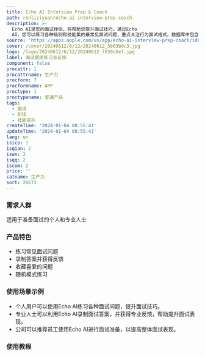 ```yaml
---
title: Echo AI Interview Prep & Coach
path: renliziyuan/echo-ai-interview-prep-coach
description: >-
  Echo AI是您的面试伴侣，将帮助您提升面试技巧。通过Echo
  AI，您可以练习各种级别和技能集的最常见面试问题，重点关注行为面试格式。数据库中包含超过50个问题，使用Echo的AI助手录制您的答案，将其转录为文本，并获得反馈和评分。您可以收藏最喜欢的问题，并使用随机模式练习列表中的随机问题。所有内容都会自动在iPhone或iPad上与iCloud同步。
source: 'https://apps.apple.com/us/app/echo-ai-interview-prep-coach/id6474445689'
cover: /cover/20240612/6/12/20240612_5863b0c3.jpg
logo: /logo/20240612/6/12/20240612_7559c6ef.jpg
label: 面试题库练习与反馈
component: false
procattr: 1
procattrname: 生产力
procform: 7
procformname: APP
proctype: 1
proctypename: 普通产品
tags:
  - 面试
  - 职场
  - 技能提升
createTime: '2024-01-04 08:55:41'
updateTime: '2024-01-04 08:55:41'
lang: en
isicp: 1
isqian: 2
iswx: 2
isqq: 2
iscom: 2
price: ''
catname: 生产力
sort: 26673
---
```




### 需求人群
适用于准备面试的个人和专业人士

### 产品特色
- 练习常见面试问题
- 录制答案并获得反馈
- 收藏喜爱的问题
- 随机模式练习

### 使用场景示例
- 个人用户可以使用Echo AI练习各种面试问题，提升面试技巧。
- 专业人士可以利用Echo AI录制面试答案，并获得专业反馈，帮助提升面试表现。
- 公司可以推荐员工使用Echo AI进行面试准备，以提高整体面试表现。

### 使用教程


  
